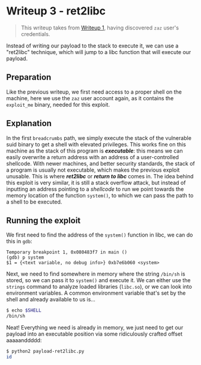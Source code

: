 # Writeup 3 - ret2libc

> This writeup takes from [Writeup 1](../writeup1/README.md), having discovered `zaz` user's credentials.

Instead of writing our payload to the stack to execute it, we can use a "ret2libc" technique, which will jump to a libc function that will execute our payload.

## Preparation

Like the previous writeup, we first need access to a proper shell on the machine, here we use the `zaz` user account again, as it contains the `exploit_me` binary, needed for this exploit.

## Explanation

In the first `breadcrumbs` path, we simply execute the stack of the vulnerable suid binary to get a shell with elevated privileges. This works fine on this machine as the stack of this program is ***executable***: this means we can easily overwrite a return address with an address of a user-controlled shellcode.
With newer machines, and better security standards, the stack of a program is usually not executable, which makes the previous exploit unusable. This is where ***ret2libc*** or ***return to libc*** comes in. The idea behind this exploit is very similar, it is still a stack overflow attack, but instead of inputting an address pointing to a *shellcode* to run we point towards the memory location of the function `system()`, to which we can pass the path to a shell to be executed.

## Running the exploit

We first need to find the address of the `system()` function in libc, we can do this in `gdb`:
```
Temporary breakpoint 1, 0x080483f7 in main ()
(gdb) p system
$1 = {<text variable, no debug info>} 0xb7e6b060 <system>
```

Next, we need to find somewhere in memory where the string `/bin/sh` is stored, so we can pass it to `system()` and execute it. We can either use the `strings` command to analyze loaded libraries (`libc.so`), or we can look into environment variables. A common environment variable that's set by the shell and already available to us is...
```bash
$ echo $SHELL
/bin/sh
```

Neat! Everything we need is already in memory, we just need to get our payload into an executable position via some ridiculously crafted offset aaaaanddddd:
```bash
$ python2 payload-ret2libc.py
id
```
